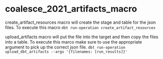 # coalesce_2021_artifacts_macro

create_artifact_resources macro will create the stage and table for the json files.  To execute this macro `dbt run-operation create_artifact_resources`

upload_artifacts macro will put the file into the target and then copy the files into a table.  To execute this marco make sure to use the appropriate argument to pick up the correct json file. `dbt run-operation upload_dbt_artifacts --args '{filenames: [run_results]}' `
